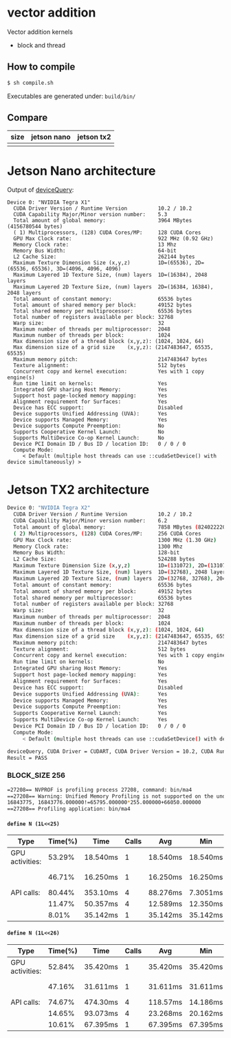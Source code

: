 # vector addition

Vector addition kernels
- block and thread

## How to compile
```bash
$ sh compile.sh
```

Executables are generated under: `build/bin/`


## Compare

|size|jetson nano | jetson tx2|
|----|------------|-----------|
| | | |

# Jetson Nano architecture

Output of [deviceQuery](https://github.com/NVIDIA/cuda-samples):

```
Device 0: "NVIDIA Tegra X1"
  CUDA Driver Version / Runtime Version          10.2 / 10.2
  CUDA Capability Major/Minor version number:    5.3
  Total amount of global memory:                 3964 MBytes (4156780544 bytes)
  ( 1) Multiprocessors, (128) CUDA Cores/MP:     128 CUDA Cores
  GPU Max Clock rate:                            922 MHz (0.92 GHz)
  Memory Clock rate:                             13 Mhz
  Memory Bus Width:                              64-bit
  L2 Cache Size:                                 262144 bytes
  Maximum Texture Dimension Size (x,y,z)         1D=(65536), 2D=(65536, 65536), 3D=(4096, 4096, 4096)
  Maximum Layered 1D Texture Size, (num) layers  1D=(16384), 2048 layers
  Maximum Layered 2D Texture Size, (num) layers  2D=(16384, 16384), 2048 layers
  Total amount of constant memory:               65536 bytes
  Total amount of shared memory per block:       49152 bytes
  Total shared memory per multiprocessor:        65536 bytes
  Total number of registers available per block: 32768
  Warp size:                                     32
  Maximum number of threads per multiprocessor:  2048
  Maximum number of threads per block:           1024
  Max dimension size of a thread block (x,y,z): (1024, 1024, 64)
  Max dimension size of a grid size    (x,y,z): (2147483647, 65535, 65535)
  Maximum memory pitch:                          2147483647 bytes
  Texture alignment:                             512 bytes
  Concurrent copy and kernel execution:          Yes with 1 copy engine(s)
  Run time limit on kernels:                     Yes
  Integrated GPU sharing Host Memory:            Yes
  Support host page-locked memory mapping:       Yes
  Alignment requirement for Surfaces:            Yes
  Device has ECC support:                        Disabled
  Device supports Unified Addressing (UVA):      Yes
  Device supports Managed Memory:                Yes
  Device supports Compute Preemption:            No
  Supports Cooperative Kernel Launch:            No
  Supports MultiDevice Co-op Kernel Launch:      No
  Device PCI Domain ID / Bus ID / location ID:   0 / 0 / 0
  Compute Mode:
     < Default (multiple host threads can use ::cudaSetDevice() with device simultaneously) >
```

# Jetson TX2 architecture

```bash
Device 0: "NVIDIA Tegra X2"
  CUDA Driver Version / Runtime Version          10.2 / 10.2
  CUDA Capability Major/Minor version number:    6.2
  Total amount of global memory:                 7858 MBytes (8240222208 bytes)
  ( 2) Multiprocessors, (128) CUDA Cores/MP:     256 CUDA Cores
  GPU Max Clock rate:                            1300 MHz (1.30 GHz)
  Memory Clock rate:                             1300 Mhz
  Memory Bus Width:                              128-bit
  L2 Cache Size:                                 524288 bytes
  Maximum Texture Dimension Size (x,y,z)         1D=(131072), 2D=(131072, 65536), 3D=(16384, 16384, 16384)
  Maximum Layered 1D Texture Size, (num) layers  1D=(32768), 2048 layers
  Maximum Layered 2D Texture Size, (num) layers  2D=(32768, 32768), 2048 layers
  Total amount of constant memory:               65536 bytes
  Total amount of shared memory per block:       49152 bytes
  Total shared memory per multiprocessor:        65536 bytes
  Total number of registers available per block: 32768
  Warp size:                                     32
  Maximum number of threads per multiprocessor:  2048
  Maximum number of threads per block:           1024
  Max dimension size of a thread block (x,y,z): (1024, 1024, 64)
  Max dimension size of a grid size    (x,y,z): (2147483647, 65535, 65535)
  Maximum memory pitch:                          2147483647 bytes
  Texture alignment:                             512 bytes
  Concurrent copy and kernel execution:          Yes with 1 copy engine(s)
  Run time limit on kernels:                     No
  Integrated GPU sharing Host Memory:            Yes
  Support host page-locked memory mapping:       Yes
  Alignment requirement for Surfaces:            Yes
  Device has ECC support:                        Disabled
  Device supports Unified Addressing (UVA):      Yes
  Device supports Managed Memory:                Yes
  Device supports Compute Preemption:            Yes
  Supports Cooperative Kernel Launch:            Yes
  Supports MultiDevice Co-op Kernel Launch:      Yes
  Device PCI Domain ID / Bus ID / location ID:   0 / 0 / 0
  Compute Mode:
     < Default (multiple host threads can use ::cudaSetDevice() with device simultaneously) >

deviceQuery, CUDA Driver = CUDART, CUDA Driver Version = 10.2, CUDA Runtime Version = 10.2, NumDevs = 1
Result = PASS
```

### BLOCK_SIZE 256

```bash
=27208== NVPROF is profiling process 27208, command: bin/ma4
==27208== Warning: Unified Memory Profiling is not supported on the underlying platform. System requirements for unified memory can be found at: http://docs.nvidia.com/cuda/cuda-c-programming-guide/index.html#um-requirements
16843775, 16843776.000000!=65795.000000*255.000000+66050.000000
==27208== Profiling application: bin/ma4
```

#### `define N (1L<<25)`
|            Type | Time(%)|      Time|     Calls|       Avg|       Min|       Max|  Name|
|---|---|---|---|---|---|---|---|
| GPU activities: |  53.29%|  18.540ms|         1|  18.540ms|  18.540ms|  18.540ms|  set(float*, float*, float*, float*)|
|                 |  46.71%|  16.250ms|         1|  16.250ms|  16.250ms|  16.250ms|  ma4(float*, float*, float*, float*)|
|      API calls: |  80.44%|  353.10ms|         4|  88.276ms|  7.3051ms|  330.82ms|  cudaMallocManaged|
|                 |  11.47%|  50.357ms|         4|  12.589ms|  12.350ms|  13.043ms|  cudaFree|
|                 |   8.01%|  35.142ms|         1|  35.142ms|  35.142ms|  35.142ms|  cudaDeviceSynchronize|

#### `define N (1L<<26)`
|            Type | Time(%)|      Time|     Calls|       Avg|       Min|       Max|  Name|
|---|---|---|---|---|---|---|---|
|GPU activities:   |52.84%  |35.420ms         |1  |35.420ms  |35.420ms  |35.420ms  |set(float*, float*, float*, float*)|
|                  | 47.16% | 31.611ms        | 1 | 31.611ms | 31.611ms | 31.611ms | ma4(float*, float*, float*, float*) |
|      API calls:  | 74.67% | 474.30ms        | 4 | 118.57ms | 14.186ms | 356.78ms | cudaMallocManaged |
|                  | 14.65% | 93.073ms        | 4 | 23.268ms | 20.162ms | 28.084ms | cudaFree|
|                  | 10.61% | 67.395ms        | 1 | 67.395ms | 67.395ms | 67.395ms | cudaDeviceSynchronize |




